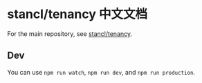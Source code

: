 # stancl/tenancy 中文文档

For the main repository, see [stancl/tenancy](https://github.com/stancl/tenancy).

## Dev

You can use `npm run watch`, `npm run dev`, and `npm run production`.
